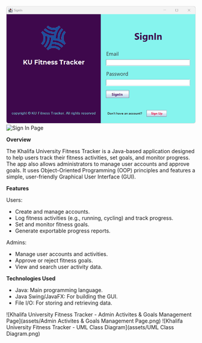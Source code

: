 ![Khalifa University Fitness Tracker - Sign In Page](assets/Sign-In-Page.png)
![Sign In Page](https://github.com/user-attachments/assets/c32f43c6-7512-473f-9f0f-de29abc36ffa)

**Overview**

The Khalifa University Fitness Tracker is a Java-based application designed to help users track their fitness activities, set goals, and monitor progress. The app also allows administrators to manage user accounts and approve goals. It uses Object-Oriented Programming (OOP) principles and features a simple, user-friendly Graphical User Interface (GUI).

**Features**

Users:
 - Create and manage accounts.
 - Log fitness activities (e.g., running, cycling) and track progress.
 - Set and monitor fitness goals.
 - Generate exportable progress reports.

Admins:
 - Manage user accounts and activities.
 - Approve or reject fitness goals.
 - View and search user activity data.

**Technologies Used**

 - Java: Main programming language.
 - Java Swing/JavaFX: For building the GUI.
 - File I/O: For storing and retrieving data.

![Khalifa University Fitness Tracker - Admin Activites & Goals Management Page](assets/Admin Activites & Goals Management Page.png)
![Khalifa University Fitness Tracker - UML Class Diagram](assets/UML Class Diagram.png)
